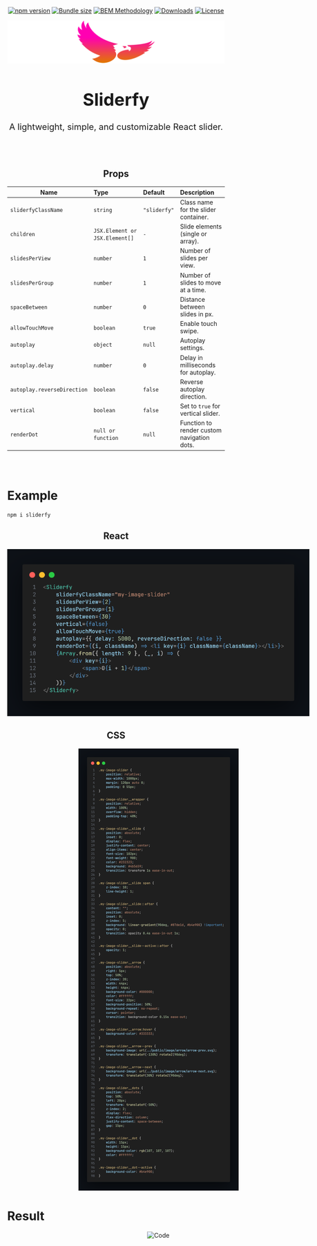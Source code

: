 <div align="center">

[![npm version](https://img.shields.io/npm/v/sliderfy.svg)](https://www.npmjs.com/package/sliderfy)
[![Bundle size](https://img.shields.io/bundlephobia/minzip/sliderfy)](https://bundlephobia.com/result?p=sliderfy)
[![BEM Methodology](https://img.shields.io/badge/Methodology-BEM-F2C94C)](https://en.bem.info/methodology/quick-start/)
[![Downloads](https://img.shields.io/npm/dm/sliderfy.svg)](https://www.npmjs.com/package/sliderfy)
[![License](https://img.shields.io/npm/l/sliderfy.svg)](https://opensource.org/licenses/MIT)

<!-- [![GitHub stars](https://img.shields.io/github/stars/ShurpoT/sliderfy.svg?style=social&label=Stars)](https://github.com/ShurpoT/sliderfy) -->

</div>

<div align="center">

![Sliderfy Preview](https://github.com/ShurpoT/sliderfy/blob/main/images/logos/sliderfy-bgc.png?raw=true)

</div>

<div align="center" style="font-size:20px; font-weight:700">

# Sliderfy

</div>

<div align="center" style="font-size:20px">

A lightweight, simple, and customizable React slider.

</div>
<br/>
<br/>

<div align="center">

## Props

</div>

<div align="center" >

| Name                        | Type                           | Default      | Description                                |
| --------------------------- | :----------------------------- | :----------- | :----------------------------------------- |
| `sliderfyClassName`         | `string`                       | `"sliderfy"` | Class name for the slider container.       |
| `children`                  | `JSX.Element or JSX.Element[]` | `-`          | Slide elements (single or array).          |
| `slidesPerView`             | `number`                       | `1`          | Number of slides per view.                 |
| `slidesPerGroup`            | `number`                       | `1`          | Number of slides to move at a time.        |
| `spaceBetween`              | `number`                       | `0`          | Distance between slides in px.             |
| `allowTouchMove`            | `boolean`                      | `true`       | Enable touch swipe.                        |
| `autoplay`                  | `object`                       | `null`       | Autoplay settings.                         |
| `autoplay.delay`            | `number`                       | `0`          | Delay in milliseconds for autoplay.        |
| `autoplay.reverseDirection` | `boolean`                      | `false`      | Reverse autoplay direction.                |
| `vertical`                  | `boolean`                      | `false`      | Set to `true` for vertical slider.         |
| `renderDot`                 | `null or function`             | `null`       | Function to render custom navigation dots. |

<br/>
<br/>

</div>

# Example

```npm
npm i sliderfy
```

<div align="center" >

## React

<div  style="width:700px" >

![Code](https://github.com/ShurpoT/sliderfy/blob/main/images/example/Example.png?raw=true)

</div>

## CSS

<div  style="width:700px" >

![Code](https://github.com/ShurpoT/sliderfy/blob/main/images/example/Example-css.png?raw=true)

</div>

</div>

# Result

<div align="center" >

<div  style="width:700px" >

![Code](https://github.com/ShurpoT/sliderfy/blob/main/images/result/video.gif?raw=true)

</div>

</div>
